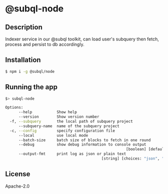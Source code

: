 # @subql-node
## Description

Indexer service in our @subql toolkit, can load user's subquery then fetch, process and persist to db accordingly.

## Installation

```bash
$ npm i -g @subql/node
```

## Running the app

```bash
$> subql-node

Options:
      --help           Show help                                       [boolean]
      --version        Show version number                             [boolean]
  -f, --subquery       the local path of subquery project               [string]
      --subquery-name  name of the subquery project                     [string]
  -c, --config         specify configuration file                       [string]
      --local          use local mode                                  [boolean]
      --batch-size     batch size of blocks to fetch in one round       [number]
      --debug          show debug information to console output
                                                      [boolean] [default: false]
      --output-fmt     print log as json or plain text
                                           [string] [choices: "json", "colored"]
```

## License

Apache-2.0

